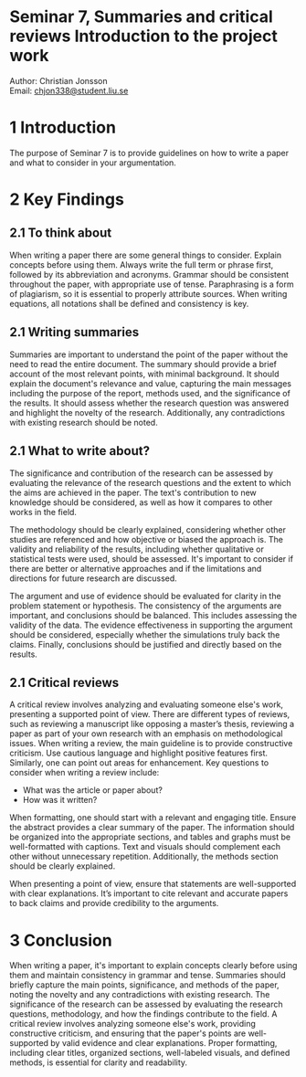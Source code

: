 # Seminar 7, Summaries and critical reviews Introduction to the project work
Author: Christian Jonsson <br>
Email: chjon338@student.liu.se
 
# 1 Introduction 
The purpose of Seminar 7 is to provide guidelines on how to write a paper and what to consider in your argumentation. 

# 2 Key Findings
## 2.1 To think about 
When writing a paper there are some general things to consider. Explain concepts before using them. Always write the full term or phrase first, followed by its abbreviation and acronyms. Grammar should be consistent throughout the paper, with appropriate use of tense. Paraphrasing is a form of plagiarism, so it is essential to properly attribute sources. When writing equations, all notations shall be defined and consistency is key.
## 2.1 Writing summaries
Summaries are important to understand the point of the paper without the need to read the entire document. The summary should provide a brief account of the most relevant points, with minimal background. It should explain the document's relevance and value, capturing the main messages including the purpose of the report, methods used, and the significance of the results. It should assess whether the research question was answered and highlight the novelty of the research. Additionally, any contradictions with existing research should be noted.
## 2.1 What to write about?
The significance and contribution of the research can be assessed by evaluating the relevance of the research questions and the extent to which the aims are achieved in the paper. The text's contribution to new knowledge should be considered, as well as how it compares to other works in the field.

The methodology should be clearly explained, considering whether other studies are referenced and how objective or biased the approach is. The validity and reliability of the results, including whether qualitative or statistical tests were used, should be assessed. It's important to consider if there are better or alternative approaches and if the limitations and directions for future research are discussed.

The argument and use of evidence should be evaluated for clarity in the problem statement or hypothesis. The consistency of the arguments are important, and conclusions should be balanced. This includes assessing the validity of the data. The evidence effectiveness in supporting the argument should be considered, especially whether the simulations truly back the claims. Finally, conclusions should be justified and directly based on the results.
## 2.1 Critical reviews
A critical review involves analyzing and evaluating someone else's work, presenting a supported point of view. There are different types of reviews, such as reviewing a manuscript like opposing a master’s thesis, reviewing a paper as part of your own research with an emphasis on methodological issues. When writing a review, the main guideline is to provide constructive criticism. Use cautious language and highlight positive features first. Similarly, one can point out areas for enhancement. Key questions to consider when writing a review include: 
- What was the article or paper about? 
- How was it written?

When formatting, one should start with a relevant and engaging title. Ensure the abstract provides a clear summary of the paper. The information should be organized into the appropriate sections, and tables and graphs must be well-formatted with captions. Text and visuals should complement each other without unnecessary repetition. Additionally, the methods section should be clearly explained.

When presenting a point of view, ensure that statements are well-supported with clear explanations. It’s important to cite relevant and accurate papers to back claims and provide credibility to the arguments.

# 3 Conclusion 
When writing a paper, it's important to explain concepts clearly before using them and maintain consistency in grammar and tense. Summaries should briefly capture the main points, significance, and methods of the paper, noting the novelty and any contradictions with existing research. The significance of the research can be assessed by evaluating the research questions, methodology, and how the findings contribute to the field. A critical review involves analyzing someone else's work, providing constructive criticism, and ensuring that the paper's points are well-supported by valid evidence and clear explanations. Proper formatting, including clear titles, organized sections, well-labeled visuals, and defined methods, is essential for clarity and readability.